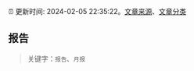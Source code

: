 :alarm_clock: 更新时间: 2024-02-05 22:35:22。[文章来源](/README.md)、[文章分类](/TAGS.md)

## 报告


> 关键字：`报告`、`月报`



